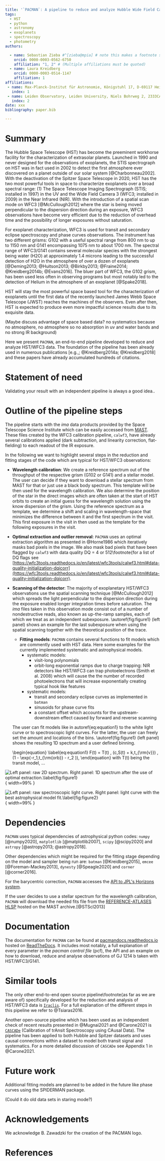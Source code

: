 ```yaml
---
title: '`PACMAN`: A pipeline to reduce and analyze Hubble Wide Field Camera 3 IF Grism data'
tags:
  - HST
  - python
  - astronomy
  - exoplanets
  - spectroscopy
  - photometry
authors:

  - name: Sebastian Zieba #^[zieba@mpia] # note this makes a footnote saying 'co-first author'
    orcid: 0000-0003-0562-6750
    affiliation: "1, 2" # (Multiple affiliations must be quoted)
  - name: Laura Kreidberg
    orcid: 0000-0003-0514-1147
    affiliation: 1
affiliations:
 - name: Max-Planck-Institut für Astronomie, Königstuhl 17, D-69117 Heidelberg, Germany
   index: 1
 - name: Leiden Observatory, Leiden University, Niels Bohrweg 2, 2333CA Leiden, The Netherlands
   index: 2
date: xxx
bibliography: paper.bib

---
```


# Summary

The Hubble Space Telescope (HST) has become the preeminent workhorse facility for the characterization of extrasolar planets.
Launched in 1990 and never designed for the observations of exoplanets, the STIS spectrograph on HST was in fact used in 2002 to detect the first atmosphere ever discovered on a planet outside of our solar system [@Charbonneau2002].
With the deactivation of the Spitzer Space Telescope in 2020, HST has the two most powerful tools in space to characterize exoplanets over a broad spectral range:
(1) The Space Telescope Imaging Spectrograph (STIS; installed in 1997) in the UV and the Wide Field Camera 3 (WFC3; installed in 2009) in the Near Infrared (NIR).
With the introduction of a spatial scan mode on WFC3 [@McCullough2012] where the star is being moved perpendicular to the dispersion direction during an exposure, WFC3 observations have become very efficient due to the reduction of overhead time and the possibility of longer exposures without saturation.

For exoplanet characterization, WFC3 is used for transit and secondary eclipse spectroscopy and phase curves observations.
The instrument has two different grisms: G102 with a useful spectral range from 800 nm to up to 1150 nm and G141 encompassing 1075 nm to about 1700 nm.
The spectral range of WFC3/G141 contains several molecular species with the strongest being water (H2O) at approximately 1.4 microns leading to the successful detection of H2O in the atmosphere of over a dozen of exoplanets [@Deming2013; @Huitson2013; @Birkby2013; @Fraine2014; @Kreidberg2014b; @Evans2016].
The bluer part of WFC3, the G102 grism, has been used less often in observing programs but most notably led to the detection of Helium in the atmosphere of an exoplanet [@Spake2018].

HST will stay the most powerful space based tool for the characterization of exoplanets until the first data of the recently launched James Webb Space Telescope (JWST) reaches the machines of the observers.
Even after then, HST is expected to produce even more impactful science results due to its exquisite data.

(Maybe discuss advantage of space based data? no systematics because no atmosphere, no atmosphere so no absorption in uv and water bands and no strong IR background)

Here we present `PACMAN`, an end-to-end pipeline developed to reduce and analyze HST/WFC3 data.
The foundation of the pipeline has been already used in numerous publications [e.g.,; @Kreidberg2014a; @Kreidberg2018] and these papers have already accumulated hundreds of citations.


# Statement of need

Validating your result with an independent pipeline is always a good idea..


# Outline of the pipeline steps

The pipeline starts with the _ima_ data products provided by the Space Telescope Science Institute which can be easily accessed from [MAST](https://mast.stsci.edu/search/hst).
These files created by the WFC3 calibration pipeline, `calwf3`, have already several calibrations applied (dark subtraction, and linearity correction, flat-fielding) to each readout of the IR exposure.

In the following we want to highlight several steps in the reduction and fitting stages of the code which are typical for HST/WFC3 observations:

- **Wavelength calibration**: We create a reference spectrum out of the throughput of the respective grism (G102 or G141) and a stellar model.
The user can decide if they want to download a stellar spectrum from MAST for that or just use a black body spectrum.
This template will be then used for the wavelength calibration. 
We also determine the position of the star in the direct images which are often taken at the start of HST orbits to create an initial guess for the wavelength solution using the know dispersion of the grism.
Using the reference spectrum as a template, we determine a shift and scaling in wavelength-space that minimizes the difference between it and the first spectrum in the visit.
This first exposure in the visit in then used as the template for the following exposures in the visit.

- **Optimal extraction and outlier removal**: `PACMAN` uses an optimal extraction algorithm as presented in @Horne1986 which iteratively masks bad pixels in the image. 
We also mask bad pixels that have been flagged by `calwf3` with data quality DQ = 4 or 512\footnote{for a list of DQ flags see [https://wfc3tools.readthedocs.io/en/latest/wfc3tools/calwf3.html#data-quality-initialization-dqicorr](https://wfc3tools.readthedocs.io/en/latest/wfc3tools/calwf3.html#data-quality-initialization-dqicorr).

- **Scanning of the detector**: The majority of exoplanetary HST/WFC3 observations use the spatial scanning technique [@McCullough2012] which spreads the light perpendicular to the dispersion direction during the exposure enabled longer integration times before saturation.
The _ima_ files taken in this observation mode consist out of a number of nondestructive reads, also known as up-the-ramp samples, each of which we treat as an independent subexposure.
\autoref{fig:figure1} (left panel) shows an example for the last subexposure when using the spatial scanning together with the theoretical position of the trace.

  - **Fitting models**: `PACMAN` contains several functions to fit models which are commently used with HST data. Here some examples for the currently implemented systematic and astrophysical models.
    - systematic models:
      - visit-long polynomials
      - orbit-long exponential ramps due to charge trapping: NIR detectors like HST/WFC3 can trap photoelectrons (Smith et al. 2008) which will cause the the number of
  recorded photoelectrons that will increase exponentially creating typical hook like features
    - systematic models:
      - transit and secondary eclipse curves as implemented in `batman`
      - sinusoids for phase curve fits
      - a constant offset which accounts for the upstream-downstream effect caused by forward and reverse scanning

  The user can fit models like in autoref{eq:equation1} to the white light curve or to spectroscopic light curves. For the latter, the user can freely set the amount and locations of the bins. 
  \autoref{fig:figure1} (left panel) shows the resulting 1D spectrum and a user defined binning.
  
  \begin{equation}
  \label{eq:equation1}
  F(t) = T(t) \, (c\,S(t) + k\,t_{\rm{v}}) \, (1 - \exp(-r_1\,t_{\rm{orb}} - r_2 )),
  \end{equation}
  with T(t) being the transit model, ...

![Left panel: raw 2D spectrum. Right panel: 1D spectrum after the use of optimal extraction.\label{fig:figure1}](figures/figure1.png "title-2"){ width=99% }




![Left panel: raw spectroscopic light curve. Right panel: light curve with the best astrophysical model fit.\label{fig:figure2}](figures/figure2.png "title-2"){ width=99% }





# Dependencies

`PACMAN` uses typical dependencies of astrophysical python codes: `numpy` [@numpy2020], `matplotlib` [@matplotlib2007], `scipy` [@scipy2020] and `astropy` [@astropy2013; @astropy2018].

Other dependencies which might be required for the fitting stage depending on the model and sampler being run are: `batman` [@Kreidberg2015], `emcee` [@Foreman-Mackey2013], `dynesty` [@Speagle2020] and `corner` [@corner2016].

For the barycentric correction, `PACMAN` accesses the [API to JPL's Horizons system](https://ssd-api.jpl.nasa.gov/obsolete/horizons_batch_cgi.html).

If the user decides to use a stellar spectrum for the wavelength calibration, `PACMAN` will download the needed fits file from the [REFERENCE-ATLASES HLSP](https://archive.stsci.edu/hlsps/reference-atlases/cdbs/grid/) hosted on the MAST archive.[@STScI2013]


# Documentation

The documentation for `PACMAN` can be found at [pacmandocs.readthedocs.io](https://pacmandocs.readthedocs.io/en/latest/) hosted on [ReadTheDocs](https://readthedocs.org/).
It includes most notably, a full explanation of every parameter in the _pacman control file_ (pcf), the API and an example on how to download, reduce and analyse observations of GJ 1214 b taken with HST/WFC3/G141.

# Similar tools

The only other end-to-end open source pipeline\footnote{as far as we are aware of} specifically developed for the reduction and analysis of HST/WFC3 data is [`Iraclis`](https://github.com/ucl-exoplanets/Iraclis).
For a full explanation of the different steps in this pipeline we refer to @Tsiaras2016.

Another open-source pipeline which has been used as an independent check of recent results presented in @Mugnai2021 and @Carone2021 is [`CASCADe`](https://jbouwman.gitlab.io/CASCADe/) (Calibration of trAnsit Spectroscopy using CAusal Data).
The pipeline has been applied to both Hubble and Spitzer datasets and uses causal connections within a dataset to model both transit signal and systematics.
For a more detailed discussion of `CASCADe` see Appendix 1 in @Carone2021.


# Future work

Additional fitting models are planned to be added in the future like phase curves using the SPIDERMAN package. 

(Could it do old data sets in staring mode?)

# Acknowledgements

We acknowledge B. Zawadzki for the creation of the PACMAN logo.



# References

